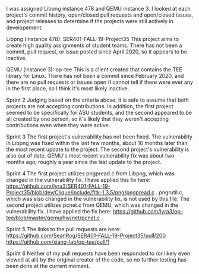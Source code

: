 I was assigned Libpng instance 478 and QEMU instance 3.  I looked at each project's commit history, open/closed pull requests and open/closed issues, and project releases to determine if the projects were still actively in developement.

Libpng (instance 478): SER401-FALL-19-Project35
This project aims to create high quality assignments of student teams.  There has not been a commit, pull request, or issue posted since April 2020, so it appears to be inactive.

QEMU (instance 3): op-tee
This is a client created that contains the TEE library for Linux.  There has not been a commit since February 2020, and there are no pull requests or issues open (I cannot tell if there were ever any in the first place, so I think it's most likely inactive.

Sprint 2
Judging based on the criteria above, it is safe to assume that both projects are not accepting contributions.  In addition, the first project seemed to be specifically for ASU students, and the second appeared to be all created by one person, so it's likely that they weren't accepting contributions even when they were active.

Sprint 3
The first project's vulnerability has not been fixed.  The vulnerability in Libpng was fixed within the last few months, about 10 months later than the most recent update to the project.  The second project's vulnerability is also out of date.  QEMU's most recent vulnerability fix was about two months ago, roughly a year since the last update to the project.

Sprint 4
The first project utilizes pngpread.c from Libpng, which was changed in the vulnerability fix.  I have applied this fix here: https://github.com/lyra3/SER401-FALL-19-Project35/blob/dev/Clique/include/fltk-1.3.5/png/pngpread.c . pngrutil.c, which was also changed in the vulnerability fix, is not used by this file.  The second project utilizes pcnet.c from QEMU, which was changed in the vulnerability fix.  I have applied the fix here: https://github.com/lyra3/op-tee/blob/master/qemu/hw/net/pcnet.c .

Sprint 5
The links to the pull requests are here: https://github.com/SeanRog/SER401-FALL-19-Project35/pull/200 https://github.com/xiang-lab/op-tee/pull/1

Sprint 6
Neither of my pull requests have been responded to (or likely even viewed at all) by the original creator of the code, so no further testing has been done at the current moment.
